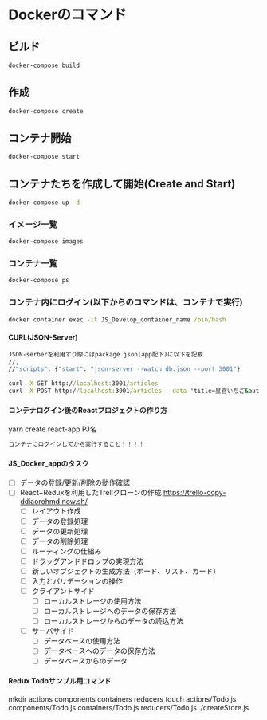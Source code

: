 # Dockerのコマンド

## ビルド

```cmd
docker-compose build
```

## 作成

```cmd
docker-compose create
```

## コンテナ開始

```cmd
docker-compose start
```

## コンテナたちを作成して開始(Create and Start)

```cmd
docker-compose up -d
```

### イメージ一覧

```cmd
docker-compose images
```

### コンテナ一覧

```cmd
docker-compose ps
```

### コンテナ内にログイン(以下からのコマンドは、コンテナで実行)

```cmd
docker container exec -it JS_Develop_container_name /bin/bash
```

#### CURL(JSON-Server)

```cmd
JSON-serberを利用すり際にはpackage.json(app配下)に以下を記載
//,
//"scripts": {"start": "json-server --watch db.json --port 3001"}

curl -X GET http://localhost:3001/articles
curl -X POST http://localhost:3001/articles --data 'title=星宮いちご&author=星宮らいち'
```

#### コンテナログイン後のReactプロジェクトの作り方

yarn create react-app PJ名

```txt
コンテナにログインしてから実行すること！！！！
```

#### JS_Docker_appのタスク

- [ ] データの登録/更新/削除の動作確認
- [ ] React+Reduxを利用したTrellクローンの作成 <https://trello-copy-ddiaorohmd.now.sh/>
  - [ ] レイアウト作成
  - [ ] データの登録処理
  - [ ] データの更新処理
  - [ ] データの削除処理
  - [ ] ルーティングの仕組み
  - [ ] ドラッグアンドドロップの実現方法
  - [ ] 新しいオブジェクトの生成方法（ボード、リスト、カード）
  - [ ] 入力とバリデーションの操作
  - [ ] クライアントサイド
    - [ ]   ローカルストレージの使用方法
    - [ ]   ローカルストレージへのデータの保存方法
    - [ ]   ローカルストレージからのデータの読込方法
  - [ ] サーバサイド
    - [ ]   データベースの使用方法
    - [ ]   データベースへのデータの保存方法
    - [ ]   データベースからのデータ

#### Redux Todoサンプル用コマンド

mkdir actions components containers reducers
touch actions/Todo.js components/Todo.js containers/Todo.js reducers/Todo.js ./createStore.js
